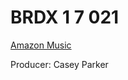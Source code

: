 # BRDX 1 7 021

[Amazon Music](https://music.amazon.com/artists/B08TM5WY2D/brdx-1-7-021)

Producer: Casey Parker
